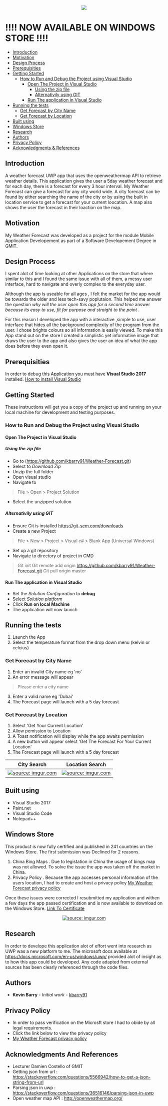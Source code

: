 <p align="center">
  <img src = "https://github.com/kbarry91/Weather-Forecast/blob/master/WeatherForecast/Assets/AppWide310x150Logo.scale-200.png"/>
</p>

# !!!! NOW AVAILABLE ON WINDOWS STORE !!!!

- [Introduction](#introduction)
- [Motivation](#motivation)
- [Design Process](#design-process)
- [Prerequisities](#prerequisities)
- [Getting Started](#getting-started)
  * [How to Run and Debug the Project using Visual Studio](#how-to-run-and-debug-the-project-using-visual-studio)
    + [Open The Project in Visual Studio](#open-the-project-in-visual-studio)
      - [Using the zip file](#using-the-zip-file)
      - [Alternativily using GIT](#alternativily-using-git)
    + [Run The application in Visual Studio](#run-the-application-in-visual-studio)
- [Running the tests](#running-the-tests)
  * [Get Forecast by City Name](#get-forecast-by-city-name)
  * [Get Forecast by Location](#get-forecast-by-location)
- [Built using](#built-using)
- [Windows Store](#windows-store)
- [Research](#research)
- [Authors](#authors)
- [Privacy Policy](#privacy-policy)
- [Acknowledgments & References](#acknowledgments-and-references)

## Introduction
A weather forecast UWP app that uses the openweathermap API to  retrieve weather details. This application gives the user a 5day weather forecast and for each day, there is a forecast for every 3 hour interval. My Weather Forecast can give a forecast for any city world wide. A city forecast can be found by either searching the name of the city or by using the built in location service to get a forecast for your current loocation. A map also shows the user the forecast in their loaction on the map.

## Motivation

My Weather Forecast was developed as a project for the module Mobile Application Developement as part of a Software Developement Degree in GMIT.

## Design Process
I spent alot of time looking at other Applications on the store that where similar to this and I found the same issue with all of them, a messy user interface, hard to navigate and overly complex to the everyday user. 

Although the app is useable for all ages , I felt the market for the app would be towards the older and less tech-savy poplutaion. This helped me answer the question *why will the user open this app for a second time* answer *because its easy to use, fit for purpose and straight to the point* .

For this reason I developed the app with a interactive ,simple to use, user interface that hides all the background complexity of the program from the user. I chose brights colours so all information is easliy viewed. To make this App stand out on the store I created a simplistic yet informative image that draws the user to the app and also gives the user an idea of what the app does before they even open it.


## Prerequisities
In order to debug this Application you must have **Visual Studio 2017** installed.
[How to install Visual Studio](https://docs.microsoft.com/en-us/visualstudio/install/install-visual-studio )

## Getting Started

These instructions will get you a copy of the project up and running on your local machine for development and testing purposes.

### How to Run and Debug the Project using Visual Studio

#### Open The Project in Visual Studio

##### Using the zip file
- Go to (https://github.com/kbarry91/Weather-Forecast.git)
- Select to *Download Zip*
- Unzip the full folder
- Open visual studio
- Navigate to 
> File > Open > Project Solution
- Select the unzipped solution

##### Alternativily using GIT
- Ensure Git is installed https://git-scm.com/downloads
- Create a new Project
> File > New > Project > Visual c# > Blank App (Universal Windows)
- Set up a git repository
- Navigate to directory of project in CMD
>Git init
>Git remote add origin https://github.com/kbarry91/Weather-Forecast.git
>Git pull origin master

#### Run The application in Visual Studio
- Set the *Solution Configuration* to **debug** 
- Select *Solution platform*
- Click **Run on local Machine**
- The application will now launch

## Running the tests

1. Launch the App
2. Select the temperature format from the drop down menu (kelvin or celcius)

### Get Forecast by City Name
1. Enter an invalid City name eg 'no'
2. An error message will appear 
>Please enter a city name
3. Enter a valid name eg 'Dubai'
4. The Forecast page will launch with a 5 day forecast

### Get Forecast by Location
1. Select 'Get Your Current Location'
2. Allow pemission to Location
3. A Toast notification will display while the app awaits permission
4. A new button will appear select 'Get The Forecast For Your Current Location'
5. The Forecast page will launch with a 5 day forecast

City Search           |  Location Search
:-------------------------:|:-------------------------:
<a href="https://imgur.com/gnFR2JN"><img src="https://i.imgur.com/gnFR2JN.gif" title="source: imgur.com" /></a> | <a href="https://imgur.com/qFd3EfF"><img src="https://i.imgur.com/qFd3EfF.gif" title="source: imgur.com" /></a>

## Built using

* Visual Studio 2017
* Paint.net
* Visual Studio Code
* Notepad++

## Windows Store
This product is now fully certified and published in 241 countries on the Windows Store.
The first submission was Declined for 2 reasons.

1. China Bing Maps . Due to legistation in China the usage of bings map was not allowed. To solve the issue the app was taken off the market in China.
2. Privacy Policy . Because the app accesses personal information of the users location, I had to create and host a privacy policy    [My Weather Forecast privacy policy](https://www.dropbox.com/s/e9zudqsho2a1py3/privacyPolicy.html?dl=0)

Once these issues were corrected I resubmitted my application and withen a few days the app passed certification and is now available to download on the Windows Store. [Link To Certificate](https://web.iarcservices.com/Dashboard/Certificate/e9f849a7-4447-4e83-b94f-fdf546adfda1)

<p align="center">
<a href="https://imgur.com/XtoOvHJ"><img src="https://i.imgur.com/XtoOvHJ.png" title="source: imgur.com" /></a></p>

## Research 

In order to develope this application alot of effort went into research as UWP was a new platform to me. The microsoft docs available at https://docs.microsoft.com/en-us/windows/uwp/ provided alot of insight as to how this app could be developed. Any code adapted from external sources has been clearly referenced through the code files.


## Authors

* **Kevin Barry** - *Initial work* - [kbarry91](https://github.com/kbarry91)

## Privacy Policy
* In order to pass verification on the Microsft store I had to obide by all legal requirements.
* Click the link below to view the privacy policy
* [My Weather Forecast privacy policy](https://www.dropbox.com/s/e9zudqsho2a1py3/privacyPolicy.html?dl=0)

## Acknowledgments And References
* Lecturer Damien Costello of GMIT 
* Getting json from  url : https://stackoverflow.com/questions/5566942/how-to-get-a-json-string-from-url
* Parsing json in uwp : https://stackoverflow.com/questions/36516146/parsing-json-in-uwp
* Open weather map API  : http://openweathermap.org/
